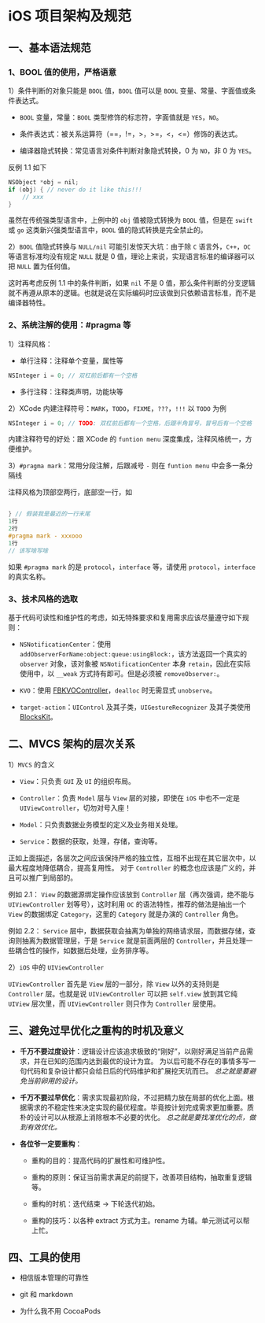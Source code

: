 # iOS 项目架构及规范

## 一、基本语法规范

### 1、BOOL 值的使用，严格语意

1）条件判断的对象只能是 `BOOL` 值，`BOOL` 值可以是 `BOOL` 变量、常量、字面值或条件表达式。

- `BOOL` 变量，常量：`BOOL` 类型修饰的标志符，字面值就是 `YES`，`NO`。

- 条件表达式：被关系运算符（==，!=，>，>=，<，<=）修饰的表达式。

- 编译器隐式转换：常见语言对条件判断对象隐式转换，0 为 `NO`，非 0 为 `YES`。

反例 1.1 如下

```objective-c
NSObject *obj = nil;
if (obj) { // never do it like this!!!
	// xxx
}
```

虽然在传统强类型语言中，上例中的 `obj` 值被隐式转换为 `BOOL` 值，但是在 `swift` 或 `go` 这类新兴强类型语言中，`BOOL` 值的隐式转换是完全禁止的。


2）`BOOL` 值隐式转换与 `NULL/nil` 可能引发惊天大坑：由于除 `C` 语言外，`C++`，`OC` 等语言标准均没有规定 `NULL` 就是 0 值，理论上来说，实现语言标准的编译器可以把 `NULL` 置为任何值。

这时再考虑反例 1.1 中的条件判断，如果 `nil` 不是 0 值，那么条件判断的分支逻辑就不再遵从原本的逻辑。也就是说在实际编码时应该做到只依赖语言标准，而不是编译器特性。


### 2、系统注解的使用：#pragma 等

1）注释风格：

- 单行注释：注释单个变量，属性等

```objective-c 
NSInteger i = 0; // 双杠前后都有一个空格
```

- 多行注释：注释类声明，功能块等


2）XCode 内建注释符号：`MARK`，`TODO`，`FIXME`，`???`，`!!!`
以 `TODO` 为例

```objective-c 
NSInteger i = 0; // TODO: 双杠前后都有一个空格，后跟半角冒号，冒号后有一个空格
```
内建注释符号的好处：跟 XCode 的 `funtion menu` 深度集成，注释风格统一，方便维护。

3）`#pragma mark`：常用分段注解，后跟减号 `-` 则在 `funtion menu` 中会多一条分隔线

注释风格为顶部空两行，底部空一行，如

```objective-c 

} // 假装我是最近的一行末尾
1行
2行
#pragma mark - xxxooo
1行
// 该写啥写啥 
```

如果 `#pragma mark` 的是 `protocol`，`interface` 等，请使用 `protocol`，`interface` 的真实名称。


### 3、技术风格的选取

基于代码可读性和维护性的考虑，如无特殊要求和复用需求应该尽量遵守如下规则：

- `NSNotificationCenter`：使用 `addObserverForName:object:queue:usingBlock:`，该方法返回一个真实的 `observer` 对象，该对象被 `NSNotificationCenter` 本身 `retain`，因此在实际使用中，以 `__weak` 方式持有即可。但是必须被 `removeObserver:`。

- `KVO`：使用 [FBKVOController](https://github.com/facebook/KVOController)，`dealloc` 时无需显式 `unobserve`。

- `target-action`：`UIControl` 及其子类，`UIGestureRecognizer` 及其子类使用 [BlocksKit](https://github.com/zwaldowski/BlocksKit)。


## 二、MVCS 架构的层次关系

1）`MVCS` 的含义

- `View`：只负责 `GUI` 及 `UI` 的组织布局。

- `Controller`：负责 `Model` 层与 `View` 层的对接，即使在 `iOS` 中也不一定是 `UIViewController`，切勿对号入座！

- `Model`：只负责数据业务模型的定义及业务相关处理。

- `Service`：数据的获取，处理，存储，查询等。

正如上面描述，各层次之间应该保持严格的独立性，互相不出现在其它层次中，以最大程度地降低耦合，提高复用性。
对于 `Controller` 的概念也应该是广义的，并且可以推广到局部的。

例如 2.1：
`View` 的数据源绑定操作应该放到 `Controller` 层（再次强调，绝不能与 `UIViewController` 划等号），这时利用 `OC` 的语法特性，推荐的做法是抽出一个 `View` 的数据绑定 `Category`，这里的 `Category` 就是办演的 `Controller` 角色。

例如 2.2：
`Service` 层中，数据获取会抽离为单独的网络请求层，而数据存储，查询则抽离为数据管理层，于是 `Service` 就是前面两层的 `Controller`，并且处理一些耦合性的操作，如数据后处理，业务排序等。


2）`iOS` 中的 `UIViewController` 

`UIViewController` 首先是 `View` 层的一部分，除 `View` 以外的支持则是 `Controller` 层。也就是说 `UIViewController` 可以把 `self.view` 放到其它纯 `UIView` 层次里，而 `UIViewController` 则只作为 `Controller` 层使用。


## 三、避免过早优化之重构的时机及意义

- **千万不要过度设计**：逻辑设计应该追求极致的“刚好”，以刚好满足当前产品需求，并在已知的范围内达到最优的设计为宜。
为以后可能不存在的事情多写一句代码和复杂设计都只会给日后的代码维护和扩展挖天坑而已。
*总之就是要避免当前卵用的设计。*

- **千万不要过早优化**：需求实现最初阶段，不过把精力放在局部的优化上面。根据需求的不稳定性来决定实现的最优程度。毕竟按计划完成需求更加重要。质朴的设计可以从根源上消除根本不必要的优化。
*总之就是要找准优化的点，做到有效优化。*

- **各位爷一定要重构**：

	- 重构的目的：提高代码的扩展性和可维护性。

	- 重构的原则：保证当前需求满足的前提下，改善项目结构，抽取重复逻辑等。

	- 重构的时机：迭代结束 -> 下轮迭代初始。

	- 重构的技巧：以各种 extract 方式为主。rename 为辅。单元测试可以帮上忙。


## 四、工具的使用

- 相信版本管理的可靠性

- git 和 markdown

- 为什么我不用 CocoaPods

